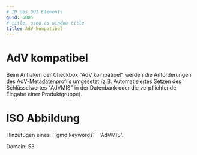 ```yaml
---
# ID des GUI Elements
guid: 6005
# title, used as window title
title: AdV kompatibel
---
```


# AdV kompatibel

Beim Anhaken der Checkbox "AdV kompatibel" werden die Anforderungen des AdV-Metadatenprofils umgesetzt (z.B. Automatisiertes Setzen des Schlüsselwortes "AdVMIS" in der Datenbank oder die verpflichtende Eingabe einer Produktgruppe).

# ISO Abbildung

Hinzufügen eines ´´´gmd:keywords´´´ 'AdVMIS'.

Domain: 53





